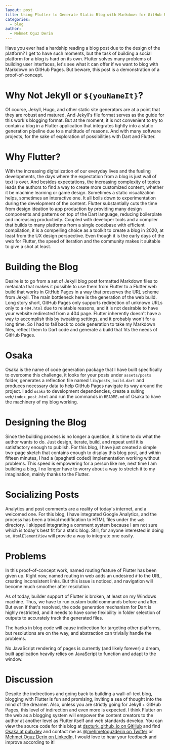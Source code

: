 ```yaml
---
layout: post
title: Using Flutter to Generate Static Blog with Markdown for GitHub Pages
categories:
  - blog
author:
  - Mehmet Oguz Derin
---
```



Have you ever had a hardship reading a blog post due to the design of the platform? I get to have such moments, but the task of building a social platform for a blog is hard on its own. Flutter solves many problems of building user interfaces, let's see what it can offer if we want to blog with Markdown on GitHub Pages. But beware, this post is a demonstration of a proof-of-concept.


# Why Not Jekyll or `${youNameIt}`?

Of course, Jekyll, Hugo, and other static site generators are at a point that they are robust and matured. And Jekyll's file format serves as the guide for this work's blogging format. But at the moment, it is not convenient to try to contain a blog in a Flutter application that integrates tightly into a static generation pipeline due to a multitude of reasons. And with many software projects, for the sake of exploration of possibilities with Dart and Flutter.


# Why Flutter?

With the increasing digitalization of our everyday lives and the fueling developments, the days where the expectation from a blog is just wall of text is over. And besides expectations, the increasing complexity of topics leads the authors to find a way to create more customized content, whether it be machine learning or game design. Sometimes a static visualization helps, sometimes an interactive one. It all boils down to experimentation during the development of the content. Flutter substantially cuts the time from design ideation to app production by providing many design components and patterns on top of the Dart language, reducing boilerplate and increasing productivity. Coupled with developer tools and a compiler that builds to many platforms from a single codebase with efficient compilation, it is a compelling choice as a toolkit to create a blog in 2020, at least from the UX design perspective. Even though it is the early days of the web for Flutter, the speed of iteration and the community makes it suitable to give a shot at least.


# Building the Blog

Desire is to go from a set of Jekyll blog post formatted Markdown files to metadata that makes it possible to use them from Flutter to a Flutter web build that works in GitHub Pages in a way that preserves the URL scheme from Jekyll. The main bottleneck here is the generation of the web build. Long story short, GitHub Pages only supports redirection of unknown URLs only to a `404.html` due to relatable reasons, and it is not desirable to have your website redirected from a 404 page. Flutter inherently doesn't have a way to accomplish this by tweaking settings, and it probably won't for a long time. So I had to fall back to code generation to take my Markdown files, reflect them to Dart code and generate a build that fits the needs of GitHub Pages.


# Osaka

Osaka is the name of code generation package that I have built specifically to overcome this challenge, it looks for your posts under `assets/posts` folder, generates a reflection file named `lib/posts_build.dart` and produces necessary data to help GitHub Pages navigate its way around the project. I add `osaka` to development dependencies, create a suiting `web/index_post.html` and run the commands in `README.md` of Osaka to have the machinery of my blog working.


# Designing the Blog

Since the building process is no longer a question, it is time to do what the author wants to do. Just design, iterate, build, and repeat until it is satisfactory enough to publish. For this blog, I have just created a simple two-page sketch that contains enough to display this blog post, and within fifteen minutes, I had a (spaghetti coded) implementation working without problems. This speed is empowering for a person like me, next time I am building a blog, I no longer have to worry about a way to stretch it to my imagination, mainly thanks to the Flutter.


# Socializing Posts

Analytics and post comments are a reality of today's internet, and a welcomed one. For this blog, I have integrated Google Analytics, and the process has been a trivial modification to HTML files under the `web` directory. I skipped integrating a comment system because I am not sure which is today's best fit for a static blog. Still, for anyone interested in doing so, `HtmlElementView` will provide a way to integrate one easily.


# Problems

In this proof-of-concept work, named routing feature of Flutter has been given up. Right now, named routing in web adds an undesired `#` to the URL, creating inconsistent links. But this issue is noticed, and navigation will become much smoother after resolution.

As of today, builder support of Flutter is broken, at least on my Windows machine. Thus, we have to run custom build commands before and after. But even if that's resolved, the code generation mechanism for Dart is highly restricted, and it needs to have some flexibility in folder selection of outputs to accurately track the generated files.

The hacks in blog code will cause indirection for targeting other platforms, but resolutions are on the way, and abstraction can trivially handle the problems.

No JavaScript rendering of pages is currently (and likely forever) a dream, built application heavily relies on JavaScript to function and adapt to the window.


# Discussion

Despite the indirections and going back to building a wall-of-text blog, blogging with Flutter is fun and promising, inviting a sea of thought into the mind of the dreamer. Also, unless you are strictly going for Jekyll + GitHub Pages, this level of indirection and even more is expected. I think Flutter on the web as a blogging system will empower the content creators to the author at another level as Flutter itself and web standards develop. You can view the source code for this blog at [dscturk_github_io on GitHub](https://github.com/dscturk/dscturk_github_io) and find [Osaka at pub.dev](https://pub.dev/packages/osaka) and contact me as [@mehmetoguzderin on Twitter](https://twitter.com/mehmetoguzderin) or [Mehmet Oguz Derin on LinkedIn](https://www.linkedin.com/in/mehmetoguzderin), I would love to hear your feedback and improve according to it!
